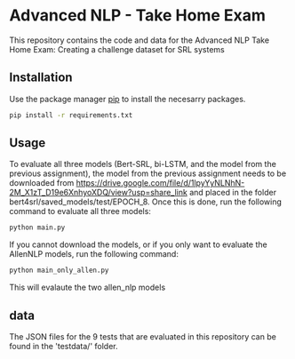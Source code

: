 # Advanced NLP - Take Home Exam

This repository contains the code and data for the Advanced NLP Take Home Exam: Creating a challenge dataset for SRL systems



## Installation

Use the package manager [pip](https://pip.pypa.io/en/stable/) to install the necesarry packages.

```bash
pip install -r requirements.txt
```

## Usage

To evaluate all three models (Bert-SRL, bi-LSTM, and the model from the previous assignment), the model from the previous assignment needs to be downloaded from https://drive.google.com/file/d/1lpyYyNLNhN-2M_X1zT_D19e6XnhyoXDQ/view?usp=share_link and placed in the folder bert4srl/saved_models/test/EPOCH_8. Once this is done, run the following command to evaluate all three models:


```python
python main.py
```

If you cannot download the models, or if you only want to evaluate the AllenNLP models, run the following command:

```python
python main_only_allen.py
```

This will evalaute the two allen_nlp models
## data

The JSON files for the 9 tests that are evaluated in this repository can be found in the 'testdata/' folder.